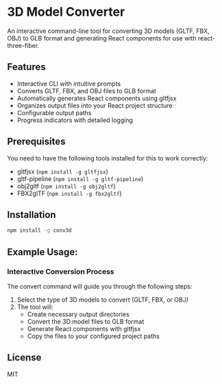 # 3D Model Converter

An interactive command-line tool for converting 3D models (GLTF, FBX, OBJ) to GLB format and generating React components for use with react-three-fiber.

## Features

- Interactive CLI with intuitive prompts
- Converts GLTF, FBX, and OBJ files to GLB format
- Automatically generates React components using gltfjsx
- Organizes output files into your React project structure
- Configurable output paths
- Progress indicators with detailed logging

## Prerequisites

You need to have the following tools installed for this to work correctly:

- gltfjsx (`npm install -g gltfjsx`)
- gltf-pipeline (`npm install -g gltf-pipeline`)
- obj2gltf (`npm install -g obj2gltf`) 
- FBX2glTF (`npm install -g fbx2gltf`)

## Installation

```bash
npm install -g conv3d
```

## Example Usage:




### Interactive Conversion Process

The convert command will guide you through the following steps:

1. Select the type of 3D models to convert (GLTF, FBX, or OBJ)
2. The tool will:
   - Create necessary output directories
   - Convert the 3D model files to GLB format
   - Generate React components with gltfjsx
   - Copy the files to your configured project paths

## License

MIT